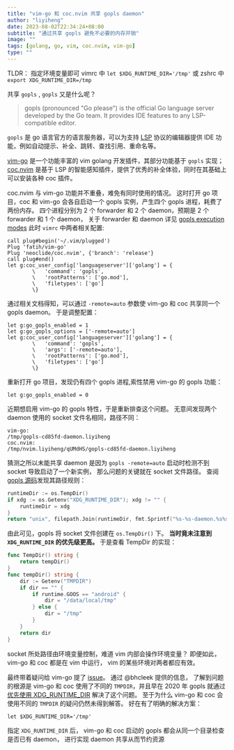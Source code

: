 ```yaml
---
title: "vim-go 和 coc.nvim 共享 gopls daemon"
author: "liyiheng"
date: 2023-08-02T22:34:24+08:00
subtitle: "通过共享 gopls 避免不必要的内存开销"
image: ""
tags: [golang, go, vim, coc.nvim, vim-go]
type: ""
---
```


TLDR：
指定环境变量即可
vimrc 中 `let $XDG_RUNTIME_DIR='/tmp'` 
或 zshrc 中 `export XDG_RUNTIME_DIR=/tmp`

<!--more-->

共享 `gopls` , `gopls` 又是什么呢？
> gopls (pronounced "Go please") is the official Go language server developed by the Go team. It provides IDE features to any LSP-compatible editor.

`gopls` 是 go 语言官方的语言服务器，可以为支持 
[LSP](https://microsoft.github.io/language-server-protocol/specifications/lsp/3.17/specification/)
协议的编辑器提供 IDE 功能，例如自动提示、补全、跳转、查找引用、重命名等。

[vim-go](https://github.com/fatih/vim-go) 
是一个功能丰富的 vim golang 开发插件，其部分功能基于 `gopls` 实现；
[coc.nvim](https://github.com/neoclide/coc.nvim) 
是基于 LSP 的智能感知插件，提供了优秀的补全体验，同时在其基础上可以安装各种 coc 插件。


coc.nvim 与 vim-go 功能并不重叠，难免有同时使用的情况。
这时打开 go 项目，coc 和 vim-go 会各自启动一个 gopls 实例，产生四个 gopls 进程，耗费了两份内存。
四个进程分别为 2 个 forwarder 和 2 个 daemon，预期是 2 个 forwarder 和 1 个 daemon，
关于 forwarder 和 daemon 详见 
[gopls execution modes](https://github.com/golang/tools/blob/master/gopls/doc/daemon.md#background-gopls-execution-modes)
此时 `vimrc` 中两者相关配置:
```vim
call plug#begin('~/.vim/plugged')
Plug 'fatih/vim-go'
Plug 'neoclide/coc.nvim', {'branch': 'release'}
call plug#end()
let g:coc_user_config['languageserver']['golang'] = {
		\   'command': 'gopls',
		\   'rootPatterns': ['go.mod'],
		\   'filetypes': ['go']
		\}
```
通过相关文档得知，可以通过 `-remote=auto` 参数使 vim-go 和 coc 共享同一个 gopls daemon。
于是调整配置：
```vim
let g:go_gopls_enabled = 1
let g:go_gopls_options = ['-remote=auto']
let g:coc_user_config['languageserver']['golang'] = {
		\   'command': 'gopls',
		\   'args': ['-remote=auto'],
		\   'rootPatterns': ['go.mod'],
		\   'filetypes': ['go']
		\}
```
重新打开 go 项目，发现仍有四个 gopls 进程,索性禁用 vim-go 的 gopls 功能：
```vim
let g:go_gopls_enabled = 0
```
近期想启用 vim-go 的 gopls 特性，于是重新排查这个问题。
无意间发现两个 daemon 使用的 socket 文件名相同，路径不同：
```plaintext
vim-go:
/tmp/gopls-cd85fd-daemon.liyiheng
coc.nvim:
/tmp/nvim.liyiheng/qUMdHS/gopls-cd85fd-daemon.liyiheng
```
猜测之所以未能共享 daemon 是因为 `gopls -remote=auto` 启动时检测不到 socket 导致启动了一个新实例，
那么问题的关键就在 socket 文件路径。
查阅 [gopls 源码](https://github.com/golang/tools/blob/3d20bbe0fb2f6c3c3b340ce4d0bbcd1ad880071c/gopls/internal/lsp/lsprpc/autostart_posix.go#L38)发现其路径规则：
```go
runtimeDir := os.TempDir()
if xdg := os.Getenv("XDG_RUNTIME_DIR"); xdg != "" {
	runtimeDir = xdg
}
return "unix", filepath.Join(runtimeDir, fmt.Sprintf("%s-%s-daemon.%s%s", basename, shortHash, user, idComponent))
```
由此可见，gopls 将 socket 文件创建在 `os.TempDir()` 下。
**当时竟未注意到 `XDG_RUNTIME_DIR` 的优先级更高。**
于是查看 TempDir 的实现：
```go
func TempDir() string {
	return tempDir()
}
func tempDir() string {
	dir := Getenv("TMPDIR")
	if dir == "" {
		if runtime.GOOS == "android" {
			dir = "/data/local/tmp"
		} else {
			dir = "/tmp"
		}
	}
	return dir
}
```
socket 所处路径由环境变量控制，难道 vim 内部会操作环境变量？
即便如此，vim-go 和 coc 都是在 vim 中运行，
vim 的某些环境对两者都应有效。

最终带着疑问给 vim-go 提了 [issue](https://github.com/fatih/vim-go/issues/3566)。
通过 @bhcleek 提供的信息，
了解到问题的根源是 vim-go 和 coc 使用了不同的 `TMPDIR`，并且早在 2020 年 gopls 就通过
[优先使用 XDG\_RUNTIME\_DIR](https://github.com/golang/tools/commit/7470481624a7f4457204e63e016f779d020ba92e) 
解决了这个问题。
至于为什么 vim-go 和 coc 会使用不同的 `TMPDIR` 的疑问仍然未得到解答。
好在有了明确的解决方案：
```
let $XDG_RUNTIME_DIR='/tmp'
```
指定 `XDG_RUNTIME_DIR` 后，
vim-go 和 coc 启动的 gopls 都会从同一个目录检查是否已有 daemon，
进行实现 daemon 共享从而节约资源

